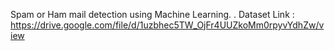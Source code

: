 Spam or Ham mail detection using Machine Learning.
.
Dataset Link : https://drive.google.com/file/d/1uzbhec5TW_OjFr4UUZkoMm0rpyvYdhZw/view
